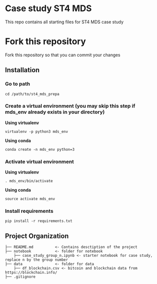 # Case study ST4 MDS
This repo contains all starting files for ST4 MDS case study

# Fork this repository
Fork this repository so that you can commit your changes

## Installation

### Go to path

`cd /path/to/st4_mds_prepa`

### Create a virtual environment (you may skip this step if mds_env already exists in your directory)

**Using virtualenv**

`virtualenv -p python3 mds_env`

**Using conda**

`conda create -n mds_env python=3`

### Activate virtual environment

**Using virtualenv**

`. mds_env/bin/activate`

**Using conda**

`source activate mds_env`

### Install requirements

`pip install -r requirements.txt`


## Project Organization

    ├── README.md          <- Contains desctiption of the project
    ├── notebook           <- folder for notebook
        ├── case_study_group_n.ipynb <- starter notebook for case study, replace n by the group number
    ├── data               <- folder for data
        ├── df_blockchain.csv <- bitcoin and blockchain data from https://blockchain.info/
    ├── .gitignore
